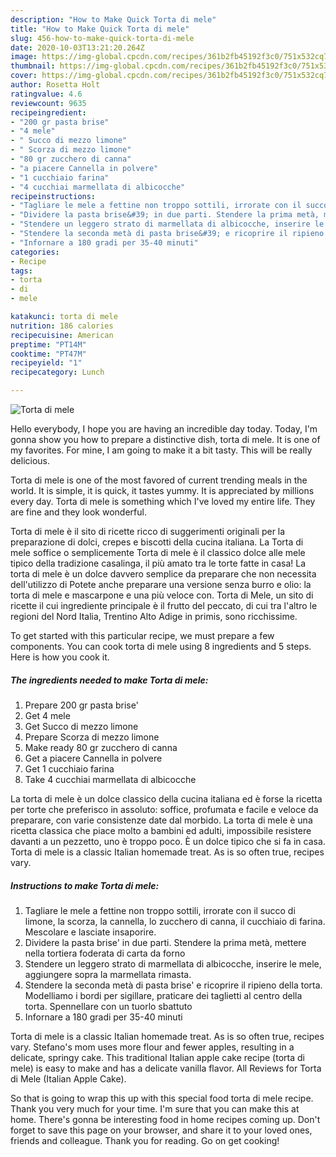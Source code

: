 ```yaml
---
description: "How to Make Quick Torta di mele"
title: "How to Make Quick Torta di mele"
slug: 456-how-to-make-quick-torta-di-mele
date: 2020-10-03T13:21:20.264Z
image: https://img-global.cpcdn.com/recipes/361b2fb45192f3c0/751x532cq70/torta-di-mele-recipe-main-photo.jpg
thumbnail: https://img-global.cpcdn.com/recipes/361b2fb45192f3c0/751x532cq70/torta-di-mele-recipe-main-photo.jpg
cover: https://img-global.cpcdn.com/recipes/361b2fb45192f3c0/751x532cq70/torta-di-mele-recipe-main-photo.jpg
author: Rosetta Holt
ratingvalue: 4.6
reviewcount: 9635
recipeingredient:
- "200 gr pasta brise"
- "4 mele"
- " Succo di mezzo limone"
- " Scorza di mezzo limone"
- "80 gr zucchero di canna"
- "a piacere Cannella in polvere"
- "1 cucchiaio farina"
- "4 cucchiai marmellata di albicocche"
recipeinstructions:
- "Tagliare le mele a fettine non troppo sottili, irrorate con il succo di limone, la scorza, la cannella, lo zucchero di canna, il cucchiaio di farina. Mescolare e lasciate insaporire."
- "Dividere la pasta brise&#39; in due parti. Stendere la prima metà, mettere nella tortiera foderata di carta da forno"
- "Stendere un leggero strato di marmellata di albicocche, inserire le mele, aggiungere sopra la marmellata rimasta."
- "Stendere la seconda metà di pasta brise&#39; e ricoprire il ripieno della torta. Modelliamo i bordi per sigillare, praticare dei taglietti al centro della torta. Spennellare con un tuorlo sbattuto"
- "Infornare a 180 gradi per 35-40 minuti"
categories:
- Recipe
tags:
- torta
- di
- mele

katakunci: torta di mele 
nutrition: 186 calories
recipecuisine: American
preptime: "PT14M"
cooktime: "PT47M"
recipeyield: "1"
recipecategory: Lunch

---
```



![Torta di mele](https://img-global.cpcdn.com/recipes/361b2fb45192f3c0/751x532cq70/torta-di-mele-recipe-main-photo.jpg)

Hello everybody, I hope you are having an incredible day today. Today, I'm gonna show you how to prepare a distinctive dish, torta di mele. It is one of my favorites. For mine, I am going to make it a bit tasty. This will be really delicious.

Torta di mele is one of the most favored of current trending meals in the world. It is simple, it is quick, it tastes yummy. It is appreciated by millions every day. Torta di mele is something which I've loved my entire life. They are fine and they look wonderful.

Torta di mele è il sito di ricette ricco di suggerimenti originali per la preparazione di dolci, crepes e biscotti della cucina italiana. La Torta di mele soffice o semplicemente Torta di mele è il classico dolce alle mele tipico della tradizione casalinga, il più amato tra le torte fatte in casa! La torta di mele è un dolce davvero semplice da preparare che non necessita dell&#39;utilizzo di Potete anche preparare una versione senza burro e olio: la torta di mele e mascarpone e una più veloce con. Torta di Mele, un sito di ricette il cui ingrediente principale è il frutto del peccato, di cui tra l&#39;altro le regioni del Nord Italia, Trentino Alto Adige in primis, sono ricchissime.


To get started with this particular recipe, we must prepare a few components. You can cook torta di mele using 8 ingredients and 5 steps. Here is how you cook it.

<!--inarticleads1-->

##### The ingredients needed to make Torta di mele:

1. Prepare 200 gr pasta brise&#39;
1. Get 4 mele
1. Get  Succo di mezzo limone
1. Prepare  Scorza di mezzo limone
1. Make ready 80 gr zucchero di canna
1. Get a piacere Cannella in polvere
1. Get 1 cucchiaio farina
1. Take 4 cucchiai marmellata di albicocche


La torta di mele è un dolce classico della cucina italiana ed è forse la ricetta per torte che preferisco in assoluto: soffice, profumata e facile e veloce da preparare, con varie consistenze date dal morbido. La torta di mele è una ricetta classica che piace molto a bambini ed adulti, impossibile resistere davanti a un pezzetto, uno è troppo poco. È un dolce tipico che si fa in casa. Torta di mele is a classic Italian homemade treat. As is so often true, recipes vary. 

<!--inarticleads2-->

##### Instructions to make Torta di mele:

1. Tagliare le mele a fettine non troppo sottili, irrorate con il succo di limone, la scorza, la cannella, lo zucchero di canna, il cucchiaio di farina. Mescolare e lasciate insaporire.
1. Dividere la pasta brise&#39; in due parti. Stendere la prima metà, mettere nella tortiera foderata di carta da forno
1. Stendere un leggero strato di marmellata di albicocche, inserire le mele, aggiungere sopra la marmellata rimasta.
1. Stendere la seconda metà di pasta brise&#39; e ricoprire il ripieno della torta. Modelliamo i bordi per sigillare, praticare dei taglietti al centro della torta. Spennellare con un tuorlo sbattuto
1. Infornare a 180 gradi per 35-40 minuti


Torta di mele is a classic Italian homemade treat. As is so often true, recipes vary. Stefano&#39;s mom uses more flour and fewer apples, resulting in a delicate, springy cake. This traditional Italian apple cake recipe (torta di mele) is easy to make and has a delicate vanilla flavor. All Reviews for Torta di Mele (Italian Apple Cake). 

So that is going to wrap this up with this special food torta di mele recipe. Thank you very much for your time. I'm sure that you can make this at home. There's gonna be interesting food in home recipes coming up. Don't forget to save this page on your browser, and share it to your loved ones, friends and colleague. Thank you for reading. Go on get cooking!

